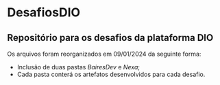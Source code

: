 # DesafiosDIO
## Repositório para os desafios da plataforma DIO
Os arquivos foram reorganizados em 09/01/2024 da seguinte forma:
- Inclusão de duas pastas *BairesDev* e *Nexa*;
- Cada pasta conterá os artefatos desenvolvidos para cada desafio.


